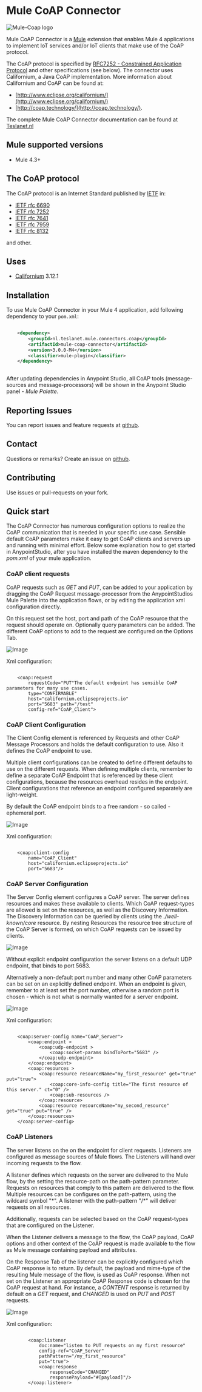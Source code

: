 # Mule CoAP Connector
![Mule-Coap logo](icon/icon.svg)

Mule CoAP Connector is a [Mule](https://www.mulesoft.com/) extension that enables Mule 4 applications to implement IoT services and/or IoT clients that make use of the CoAP protocol. 

The CoAP protocol is specified by [RFC7252 - Constrained Application Protocol](http://tools.ietf.org/html/rfc7252) and other specifications (see below). 
The connector uses Californium, a Java CoAP implementation. More information about Californium and CoAP can be found at:

* [http://www.eclipse.org/californium/](http://www.eclipse.org/californium/)
* [http://coap.technology/](http://coap.technology/).

The complete Mule CoAP Connector documentation can be found at [Teslanet.nl](http://www.teslanet.nl)
## Mule supported versions
* Mule 4.3+

## The CoAP protocol
The CoAP protocol is an Internet Standard published by [IETF](https://www.ietf.org/) in:

* [IETF rfc 6690](https://www.rfc-editor.org/rfc/rfc6690)
* [IETF rfc 7252](https://www.rfc-editor.org/rfc/rfc7252)
* [IETF rfc 7641](https://www.rfc-editor.org/rfc/rfc7641)
* [IETF rfc 7959](https://www.rfc-editor.org/rfc/rfc7959)
* [IETF rfc 8132 ](https://www.rfc-editor.org/rfc/rfc8132)

and other.

## Uses

* [Californium](https://www.eclipse.org/californium/) 3.12.1

## Installation

To use Mule CoAP Connector in your Mule 4 application, 
add following dependency to your `pom.xml`:

```xml
  
    <dependency>
        <groupId>nl.teslanet.mule.connectors.coap</groupId>
        <artifactId>mule-coap-connector</artifactId>
        <version>3.0.0-M4</version>
        <classifier>mule-plugin</classifier>
    </dependency>
  
```

After updating dependencies in Anypoint Studio, all CoAP tools (message-sources and message-processors) will be shown in the Anypoint Studio panel - _Mule Palette_.

## Reporting Issues

You can report issues and feature requests at [github](https://github.com/teslanet-nl/mule-coap-connector/issues).

## Contact

Questions or remarks? Create an issue on [github](https://github.com/teslanet-nl/mule-coap-connector/issues).

## Contributing

Use issues or pull-requests on your fork.

## Quick start

The CoAP Connector has numerous configuration options to realize the CoAP communication that is needed in your 
specific use case. Sensible default CoAP parameters make it easy to get CoAP clients and servers up and running 
with minimal effort. Below some explanation how to get started in AnypointStudio, after you have installed 
the maven dependency to the _pom.xml_ of your mule application.

### CoAP client requests

CoAP requests such as _GET_ and _PUT_, can be added to your application by dragging the CoAP Request message-processor 
from the AnypointStudios Mule Palette into the application flows, or by editing the application xml configuration directly.


On this request set the host, port and path of the CoAP resource that the request should operate on.
 Optionally query parameters can be added. The different CoAP options to add to the request are configured on the Options Tab. 


![Image](src/site/images/put-example.png "put request")

Xml configuration:


```

	<coap:request 
		requestCode="PUT"The default endpoint has sensible CoAP parameters for many use cases.
		type="CONFIRMABLE"
		host="californium.eclipseprojects.io" 
		port="5683" path="/test" 
		config-ref="CoAP_Client">

```



### CoAP Client Configuration


The Client Config element is referenced by Requests and other CoAP Message Processors and holds
the default configuration to use. Also it defines the CoAP endpoint to use. 

Multiple client configurations can be created to define different defaults to use on the different requests. 
When defining multiple clients, remember to define a separate CoAP Endpoint that is referenced by 
these client configurations, because the resources overhead resides in the endpoint. Client configurations that reference 
an endpoint configured separately are light-weight.

By default the CoAP endpoint binds to a free random - so called - ephemeral port.


![Image](src/site/images/client-example.png "client request")


Xml configuration:


```

	<coap:client-config 
		name="CoAP_Client"
		host="californium.eclipseprojects.io" 
		port="5683"/>

```

### CoAP Server Configuration


The Server Config element configures a CoAP server. The server defines resources and 
makes these available to clients. Which CoAP request-types are allowed is set 
on the resources, as well as the Discovery Information. The Discovery Information can be queried 
by clients using the _./well-known/core_ resource. 
By nesting Resources the resource tree structure of the CoAP Server is formed, on which CoAP requests can be issued 
by clients.

![Image](src/site/images/server-example.png "server")

Without explicit endpoint configuration the server listens on a default UDP endpoint, that binds to port 5683.

Alternatively a non-default port number 
and many other CoAP parameters can be set on an explicitly defined endpoint.
When an endpoint is given, remember to at least set the port number, otherwise a 
random port is chosen - which is not what is normally wanted for a server endpoint.


![Image](src/site/images/server-endpoint-example.png "server with endpoint")


Xml configuration:


```

	<coap:server-config name="CoAP_Server">
		<coap:endpoint >
			<coap:udp-endpoint >
				<coap:socket-params bindToPort="5683" />
			</coap:udp-endpoint>
		</coap:endpoint>
		<coap:resources >
			<coap:resource resourceName="my_first_resource" get="true" put="true">
				<coap:core-info-config title="The first resource of this server." ct="0" />
				<coap:sub-resources />
			</coap:resource>
			<coap:resource resourceName="my_second_resource" get="true" put="true" />
		</coap:resources>
	</coap:server-config>

```


### CoAP Listeners

The server listens on the on the endpoint for client requests. Listeners are configured as 
message sources of Mule flows. The Listeners will hand over incoming requests to the flow.

A listener defines which requests on the server are delivered to the Mule flow, by the setting the resource-path 
on the path-pattern parameter. Requests on resources that comply to this pattern are delivered to the flow. 
Multiple resources can be configures on the path-pattern, using the wildcard symbol "\*".
A listener with the path-pattern "/\*" will deliver requests on all resources. 

Additionally, requests can be selected based on the CoAP request-types that are configured on the Listener.


When the Listener delivers a message to the flow, the CoAP payload, CoAP options and other context of the CoAP request
is made available to the flow as Mule message containing payload and attributes.

On the Response Tab of the listener can be explicitly configured which CoAP response is to return. 
By default, the payload and mime-type of the resulting Mule message of the flow, is used as CoAP response. 
When not set on the Listener an appropriate CoAP Response code is chosen for the CoAP request at hand. 
For instance, a _CONTENT_ response is returned by default on a _GET_ request,
and _CHANGED_ is used on _PUT_ and _POST_ requests. 


![Image](src/site/images/listener-example.png "listener")


Xml configuration:


```

		<coap:listener 
			doc:name="listen to PUT requests on my first resource" 
			config-ref="CoAP_Server" 
			pathPattern="/my_first_resource" 
			put="true">
			<coap:response 
				responseCode="CHANGED" 
				responsePayload="#[payload]"/>
		</coap:listener>

```

